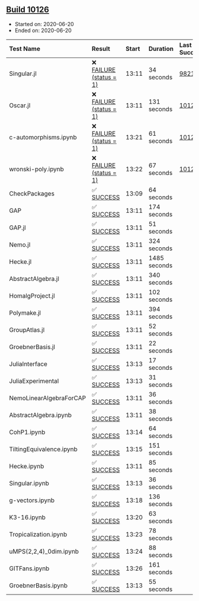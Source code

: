 ## [Build 10126](https://oscarci.mathematik.uni-kl.de/job/oscar/10126/)

* Started on: 2020-06-20
* Ended on: 2020-06-20

| Test Name    | Result | Start | Duration | Last Success | First Failure |
|:-------------|:-------|:------|:---------|:-------------|:--------------|
| Singular.jl | ❌ [FAILURE (status = 1)](https://oscarci.mathematik.uni-kl.de/job/oscar/10126/artifact/logs/build-10126/Singular.jl.log) | 13:11 | 34 seconds | [9821](https://oscarci.mathematik.uni-kl.de/job/oscar/9821/) | [9822](https://oscarci.mathematik.uni-kl.de/job/oscar/9822/) |
| Oscar.jl | ❌ [FAILURE (status = 1)](https://oscarci.mathematik.uni-kl.de/job/oscar/10126/artifact/logs/build-10126/Oscar.jl.log) | 13:11 | 131 seconds | [10125](https://oscarci.mathematik.uni-kl.de/job/oscar/10125/) | [10126](https://oscarci.mathematik.uni-kl.de/job/oscar/10126/) |
| c-automorphisms.ipynb | ❌ [FAILURE (status = 1)](https://oscarci.mathematik.uni-kl.de/job/oscar/10126/artifact/logs/build-10126/c-automorphisms.ipynb.log) | 13:21 | 61 seconds | [10125](https://oscarci.mathematik.uni-kl.de/job/oscar/10125/) | [10126](https://oscarci.mathematik.uni-kl.de/job/oscar/10126/) |
| wronski-poly.ipynb | ❌ [FAILURE (status = 1)](https://oscarci.mathematik.uni-kl.de/job/oscar/10126/artifact/logs/build-10126/wronski-poly.ipynb.log) | 13:22 | 67 seconds | [10124](https://oscarci.mathematik.uni-kl.de/job/oscar/10124/) | [10125](https://oscarci.mathematik.uni-kl.de/job/oscar/10125/) |
| CheckPackages | ✅ [SUCCESS](https://oscarci.mathematik.uni-kl.de/job/oscar/10126/artifact/logs/build-10126/CheckPackages.log) | 13:09 | 64 seconds |  |  |
| GAP | ✅ [SUCCESS](https://oscarci.mathematik.uni-kl.de/job/oscar/10126/artifact/logs/build-10126/GAP.log) | 13:11 | 174 seconds |  |  |
| GAP.jl | ✅ [SUCCESS](https://oscarci.mathematik.uni-kl.de/job/oscar/10126/artifact/logs/build-10126/GAP.jl.log) | 13:11 | 51 seconds |  |  |
| Nemo.jl | ✅ [SUCCESS](https://oscarci.mathematik.uni-kl.de/job/oscar/10126/artifact/logs/build-10126/Nemo.jl.log) | 13:11 | 324 seconds |  |  |
| Hecke.jl | ✅ [SUCCESS](https://oscarci.mathematik.uni-kl.de/job/oscar/10126/artifact/logs/build-10126/Hecke.jl.log) | 13:11 | 1485 seconds |  |  |
| AbstractAlgebra.jl | ✅ [SUCCESS](https://oscarci.mathematik.uni-kl.de/job/oscar/10126/artifact/logs/build-10126/AbstractAlgebra.jl.log) | 13:11 | 340 seconds |  |  |
| HomalgProject.jl | ✅ [SUCCESS](https://oscarci.mathematik.uni-kl.de/job/oscar/10126/artifact/logs/build-10126/HomalgProject.jl.log) | 13:11 | 102 seconds |  |  |
| Polymake.jl | ✅ [SUCCESS](https://oscarci.mathematik.uni-kl.de/job/oscar/10126/artifact/logs/build-10126/Polymake.jl.log) | 13:11 | 394 seconds |  |  |
| GroupAtlas.jl | ✅ [SUCCESS](https://oscarci.mathematik.uni-kl.de/job/oscar/10126/artifact/logs/build-10126/GroupAtlas.jl.log) | 13:11 | 52 seconds |  |  |
| GroebnerBasis.jl | ✅ [SUCCESS](https://oscarci.mathematik.uni-kl.de/job/oscar/10126/artifact/logs/build-10126/GroebnerBasis.jl.log) | 13:11 | 22 seconds |  |  |
| JuliaInterface | ✅ [SUCCESS](https://oscarci.mathematik.uni-kl.de/job/oscar/10126/artifact/logs/build-10126/JuliaInterface.log) | 13:13 | 17 seconds |  |  |
| JuliaExperimental | ✅ [SUCCESS](https://oscarci.mathematik.uni-kl.de/job/oscar/10126/artifact/logs/build-10126/JuliaExperimental.log) | 13:13 | 31 seconds |  |  |
| NemoLinearAlgebraForCAP | ✅ [SUCCESS](https://oscarci.mathematik.uni-kl.de/job/oscar/10126/artifact/logs/build-10126/NemoLinearAlgebraForCAP.log) | 13:11 | 36 seconds |  |  |
| AbstractAlgebra.ipynb | ✅ [SUCCESS](https://oscarci.mathematik.uni-kl.de/job/oscar/10126/artifact/logs/build-10126/AbstractAlgebra.ipynb.log) | 13:11 | 38 seconds |  |  |
| CohP1.ipynb | ✅ [SUCCESS](https://oscarci.mathematik.uni-kl.de/job/oscar/10126/artifact/logs/build-10126/CohP1.ipynb.log) | 13:14 | 64 seconds |  |  |
| TiltingEquivalence.ipynb | ✅ [SUCCESS](https://oscarci.mathematik.uni-kl.de/job/oscar/10126/artifact/logs/build-10126/TiltingEquivalence.ipynb.log) | 13:15 | 151 seconds |  |  |
| Hecke.ipynb | ✅ [SUCCESS](https://oscarci.mathematik.uni-kl.de/job/oscar/10126/artifact/logs/build-10126/Hecke.ipynb.log) | 13:11 | 85 seconds |  |  |
| Singular.ipynb | ✅ [SUCCESS](https://oscarci.mathematik.uni-kl.de/job/oscar/10126/artifact/logs/build-10126/Singular.ipynb.log) | 13:13 | 36 seconds |  |  |
| g-vectors.ipynb | ✅ [SUCCESS](https://oscarci.mathematik.uni-kl.de/job/oscar/10126/artifact/logs/build-10126/g-vectors.ipynb.log) | 13:18 | 136 seconds |  |  |
| K3-16.ipynb | ✅ [SUCCESS](https://oscarci.mathematik.uni-kl.de/job/oscar/10126/artifact/logs/build-10126/K3-16.ipynb.log) | 13:20 | 63 seconds |  |  |
| Tropicalization.ipynb | ✅ [SUCCESS](https://oscarci.mathematik.uni-kl.de/job/oscar/10126/artifact/logs/build-10126/Tropicalization.ipynb.log) | 13:23 | 78 seconds |  |  |
| uMPS(2,2,4)_0dim.ipynb | ✅ [SUCCESS](https://oscarci.mathematik.uni-kl.de/job/oscar/10126/artifact/logs/build-10126/uMPS-2-2-4-_0dim.ipynb.log) | 13:24 | 88 seconds |  |  |
| GITFans.ipynb | ✅ [SUCCESS](https://oscarci.mathematik.uni-kl.de/job/oscar/10126/artifact/logs/build-10126/GITFans.ipynb.log) | 13:26 | 161 seconds |  |  |
| GroebnerBasis.ipynb | ✅ [SUCCESS](https://oscarci.mathematik.uni-kl.de/job/oscar/10126/artifact/logs/build-10126/GroebnerBasis.ipynb.log) | 13:13 | 55 seconds |  |  |
